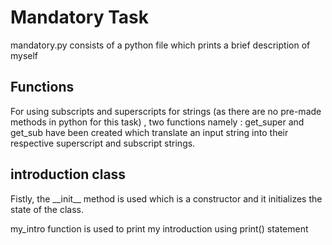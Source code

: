 # Mandatory Task
mandatory.py consists of a python file which prints a brief description of myself

## Functions
For using subscripts and superscripts for strings (as there are no pre-made methods in python for this task) , two functions namely : get_super and get_sub have been
created which translate an input string into their respective superscript and subscript strings.

## introduction class
Fistly, the \_\_init\_\_ method is used which is a constructor and it initializes the state of the class.

my\_intro function is used to print my introduction using print() statement